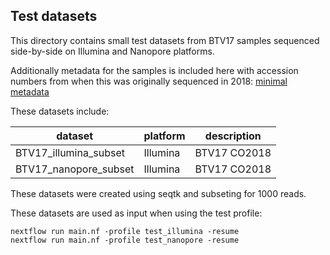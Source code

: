 ## Test datasets

This directory contains small test datasets from BTV17 samples sequenced side-by-side on Illumina and Nanopore platforms. 

Additionally metadata for the samples is included here with accession numbers from when this was originally sequenced in 2018: [minimal metadata](./test_metadata.xlsx)

These datasets include:

| dataset | platform | description |
| ------- | -------- | ------- |
| BTV17_illumina_subset | Illumina | BTV17 CO2018 |
| BTV17_nanopore_subset | Illumina | BTV17 CO2018 |

These datasets were created using seqtk and subseting for 1000 reads. 

These datasets are used as input when using the test profile:

```
nextflow run main.nf -profile test_illumina -resume
nextflow run main.nf -profile test_nanopore -resume
```